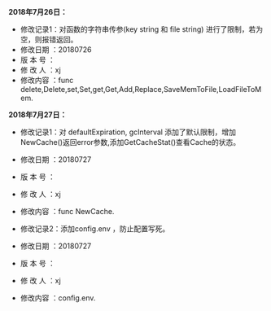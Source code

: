 **2018年7月26日：**    
  
 * 修改记录1：对函数的字符串传参(key string 和 file string) 进行了限制，若为空，则报错返回。   
 * 修改日期 ：20180726  
 * 版 本 号 ：  
 * 修 改 人 ：xj  
 * 修改内容 ：func delete,Delete,set,Set,get,Get,Add,Replace,SaveMemToFile,LoadFileToMem.   


**2018年7月27日：**    
  
 * 修改记录1：对 defaultExpiration, gcInterval 添加了默认限制，增加NewCache()返回error参数,添加GetCacheStat()查看Cache的状态。     
 * 修改日期 ：20180727  
 * 版 本 号 ：  
 * 修 改 人 ：xj  
 * 修改内容 ：func NewCache.      
   
   
 * 修改记录2：添加config.env ，防止配置写死。     
 * 修改日期 ：20180727  
 * 版 本 号 ：  
 * 修 改 人 ：xj  
 * 修改内容 ：config.env.  

